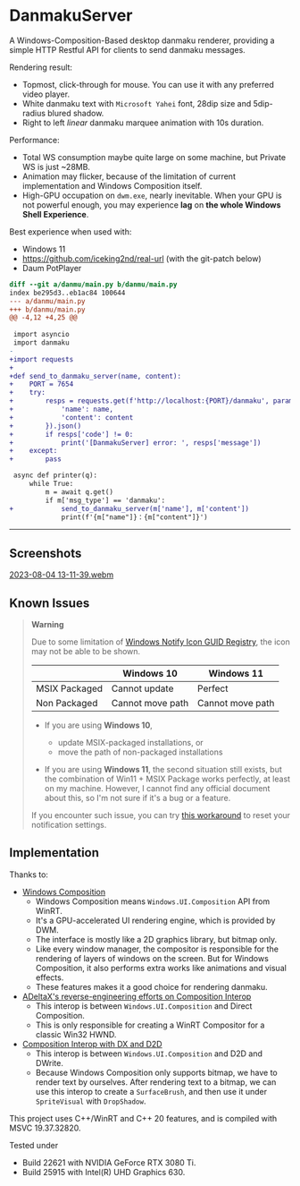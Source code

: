 
# DanmakuServer

A Windows-Composition-Based desktop danmaku renderer, providing a simple 
HTTP Restful API for clients to send danmaku messages.

Rendering result:

* Topmost, click-through for mouse. You can use it with any preferred
  video player.
* White danmaku text with `Microsoft Yahei` font, 28dip size and
  5dip-radius blured shadow.
* Right to left *linear* danmaku marquee animation with 10s duration.

Performance:

* Total WS consumption maybe quite large on some machine, but Private WS is
  just ~28MB.
* Animation may flicker, because of the limitation of current implementation
  and Windows Composition itself.
* High-GPU occupation on `dwm.exe`, nearly inevitable. When your GPU is not
  powerful enough, you may experience **lag** on **the whole Windows Shell Experience**.

Best experience when used with:

- Windows 11
- https://github.com/iceking2nd/real-url (with the git-patch below)
- Daum PotPlayer

```diff
diff --git a/danmu/main.py b/danmu/main.py
index be295d3..eb1ac84 100644
--- a/danmu/main.py
+++ b/danmu/main.py
@@ -4,12 +4,25 @@
 
 import asyncio
 import danmaku
-
+import requests
+
+def send_to_danmaku_server(name, content):
+    PORT = 7654
+    try:
+        resps = requests.get(f'http://localhost:{PORT}/danmaku', params={
+            'name': name,
+            'content': content
+        }).json()
+        if resps['code'] != 0:
+            print('[DanmakuServer] error: ', resps['message'])
+    except:
+        pass

 async def printer(q):
     while True:
         m = await q.get()
         if m['msg_type'] == 'danmaku':
+            send_to_danmaku_server(m['name'], m['content'])
             print(f'{m["name"]}：{m["content"]}')


```

---

## Screenshots

[2023-08-04 13-11-39.webm](https://github.com/seven-mile/DanmakuServer/assets/56445491/649419b3-dcdf-4eda-8dc4-35167b7fd4a0)

## Known Issues

> **Warning**
> 
> Due to some limitation of [Windows Notify Icon GUID Registry](https://learn.microsoft.com/en-us/windows/win32/api/shellapi/ns-shellapi-notifyicondataa#troubleshooting),
>   the icon may not be able to be shown.
>   
>   | | Windows 10 | Windows 11 |
>   |---|---|---|
>   | MSIX Packaged | Cannot update | Perfect |
>   | Non Packaged | Cannot move path | Cannot move path |
> 
> * If you are using **Windows 10**, 
> 
>   * update MSIX-packaged installations, or
>   * move the path of non-packaged installations
> 
> * If you are using **Windows 11**, the second situation still exists, but the combination of Win11 + MSIX Package works perfectly, at least on my machine.
>   However, I cannot find any official document about this, so I'm not sure if it's a bug or a feature.
> 
> If you encounter such issue, you can try [this workaround](https://support.microsoft.com/en-gb/topic/system-icons-do-not-appear-in-the-notification-area-in-windows-vista-or-in-windows-7-until-you-restart-the-computer-eed17e13-f80a-fde3-39de-2adfc94d56e1)
> to reset your notification settings.

## Implementation

Thanks to:

* [Windows Composition](https://docs.microsoft.com/en-us/windows/uwp/composition/)
  * Windows Composition means `Windows.UI.Composition` API from WinRT.
  * It's a GPU-accelerated UI rendering engine, which is provided by DWM.
  * The interface is mostly like a 2D graphics library, but bitmap only.
  * Like every window manager, the compositor is responsible for the rendering
	of layers of windows on the screen. But for Windows Composition, it also
	performs extra works like animations and visual effects.
  * These features makes it a good choice for rendering danmaku.
* [ADeltaX's reverse-engineering efforts on Composition Interop](https://blog.adeltax.com/interopcompositor-and-coredispatcher/)
  * This interop is between `Windows.UI.Composition` and Direct Composition.
  * This is only responsible for creating a WinRT Compositor for a classic Win32 HWND.
* [Composition Interop with DX and D2D](https://learn.microsoft.com/en-us/windows/uwp/composition/composition-native-interop#cwinrt-usage-example)
  * This interop is between `Windows.UI.Composition` and D2D and DWrite.
  * Because Windows Composition only supports bitmap, we have to render text
    by ourselves. After rendering text to a bitmap, we can use this interop
	to create a `SurfaceBrush`, and then use it under `SpriteVisual` with `DropShadow`.

This project uses C++/WinRT and C++ 20 features, and is compiled with MSVC 19.37.32820.

Tested under 

* Build 22621 with NVIDIA GeForce RTX 3080 Ti.
* Build 25915 with Intel(R) UHD Graphics 630.
